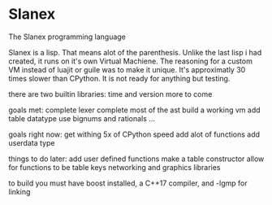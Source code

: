 # Slanex
The Slanex programming language

Slanex is a lisp. That means alot of the parenthesis.
Unlike the last lisp i had created, it runs on it's own Virtual Machiene.
The reasoning for a custom VM instead of luajit or guile was to make it unique.
It's approximatly 30 times slower than CPython. 
It is not ready for anything but testing.

there are two builtin libraries:
time and version
more to come

goals met:
complete lexer
complete most of the ast
build a working vm
add table datatype
use bignums and rationals
...

goals right now:
get withing 5x of CPython speed
add alot of functions
add userdata type

things to do later:
add user defined functions
make a table constructor
allow for functions to be table keys
networking and graphics libraries

to build you must have boost installed, a C++17 compiler, and -lgmp for linking